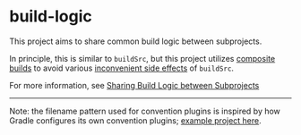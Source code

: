 # build-logic

This project aims to share common build logic between subprojects.

In principle, this is similar to `buildSrc`, but this project utilizes [composite builds][1] to avoid various 
[inconvenient side effects][2] of `buildSrc`.

For more information, see [Sharing Build Logic between Subprojects][3]

___

Note: the filename pattern used for convention plugins is inspired by how Gradle configures its 
own convention plugins; [example project here][4].

[1]: https://docs.gradle.org/7.6/userguide/composite_builds.html
[2]: https://proandroiddev.com/stop-using-gradle-buildsrc-use-composite-builds-instead-3c38ac7a2ab3
[3]: https://docs.gradle.org/8.4/userguide/sharing_build_logic_between_subprojects.html
[4]: https://github.com/gradle/gradle/tree/b165da7de15e70afb6cac564bf4aadf16aa157b3/build-logic/jvm/src/main/kotlin
